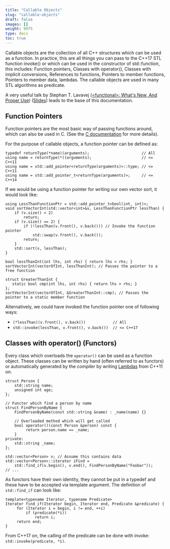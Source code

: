 ```yaml
---
title: "Callable Objects"
slug: "callable-objects"
draft: false
images: []
weight: 9975
type: docs
toc: true
---
```


Callable objects are the collection of all C++ structures which can be used as a function. In practice, this are all things you can pass to the C++17 STL function invoke() or which can be used in the constructor of std::function, this includes:
Function pointers, Classes with operator(), Classes with implicit conversions, References to functions, Pointers to member functions, Pointers to member data, lambdas.
The callable objects are used in many STL algorithms as predicate.

A very useful talk by Stephan T. Lavavej ([\<functional\>: What's New, And Proper Use][1]) ([Slides][2]) leads to the base of this documentation.

  [1]: https://www.youtube.com/watch?v=zt7ThwVfap0
  [2]: https://github.com/CppCon/CppCon2015/blob/master/Presentations/functional%20-%20What's%20New%2C%20And%20Proper%20Usage/functional%20-%20What's%20New%2C%20And%20Proper%20Usage%20-%20Stephan%20T.%20Lavavej%20-%20CppCon%202015.pdf


## Function Pointers
Function pointers are the most basic way of passing functions around, which can also be used in C. (See the [C documentation](https://www.wikiod.com/c/function-pointers) for more details).

For the purpose of callable objects, a function pointer can be defined as:

    typedef returnType(*name)(arguments);                       // All
    using name = returnType(*)(arguments);                      // <= C++11
    using name = std::add_pointer<returnType(arguments)>::type; // <= C++11
    using name = std::add_pointer_t<returnType(arguments)>;     // <= C++14

If we would be using a function pointer for writing our own vector<int> sort, it would look like:

    using LessThanFunctionPtr = std::add_pointer_t<bool(int, int)>;
    void sortVectorInt(std::vector<int>&v, LessThanFunctionPtr lessThan) {
        if (v.size() < 2)
            return;
        if (v.size() == 2) {
            if (!lessThan(v.front(), v.back())) // Invoke the function pointer
                std::swap(v.front(), v.back());
            return;
        }
        std::sort(v, lessThan);
    }

    bool lessThanInt(int lhs, int rhs) { return lhs < rhs; }
    sortVectorInt(vectorOfInt, lessThanInt); // Passes the pointer to a free function

    struct GreaterThanInt {
       static bool cmp(int lhs, int rhs) { return lhs > rhs; }
    };
    sortVectorInt(vectorOfInt, &GreaterThanInt::cmp); // Passes the pointer to a static member function

Alternatively, we could have invoked the function pointer one of following ways:

 - `(*lessThan)(v.front(), v.back())            // All`
 - `std::invoke(lessThan, v.front(), v.back())  // <= C++17`

## Classes with operator()  (Functors)
Every class which overloads the `operator()` can be used as a function object. These classes can be written by hand (often referred to as functors) or automatically generated by the compiler by writing [Lambdas](https://www.wikiod.com/docs/c%2b%2b/572/lambdas) from C++11 on.

    struct Person {
        std::string name;
        unsigned int age;
    };

    // Functor which find a person by name
    struct FindPersonByName {
        FindPersonByName(const std::string &name) : _name(name) {}

        // Overloaded method which will get called
        bool operator()(const Person &person) const {
             return person.name == _name;
        }
    private:
        std::string _name;
    };

    std::vector<Person> v; // Assume this contains data
    std::vector<Person>::iterator iFind =
        std::find_if(v.begin(), v.end(), FindPersonByName("Foobar"));
    // ...

As functors have their own identity, they cannot be put in a typedef and these have to be accepted via template argument. The definition of `std::find_if` can look like:

    template<typename Iterator, typename Predicate>
    Iterator find_if(Iterator begin, Iterator end, Predicate &predicate) {
         for (Iterator i = begin, i != end, ++i)
             if (predicate(*i))
                 return i;
         return end;
    }

From C++17 on, the calling of the predicate can be done with invoke: `std::invoke(predicate, *i)`.

